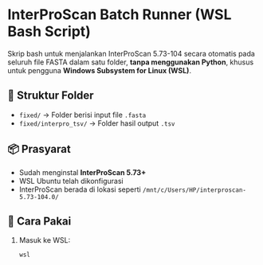 # InterProScan Batch Runner (WSL Bash Script)

Skrip bash untuk menjalankan InterProScan 5.73-104 secara otomatis pada seluruh file FASTA dalam satu folder, **tanpa menggunakan Python**, khusus untuk pengguna **Windows Subsystem for Linux (WSL)**.

## 📁 Struktur Folder

- `fixed/` → Folder berisi input file `.fasta`
- `fixed/interpro_tsv/` → Folder hasil output `.tsv`

## 📦 Prasyarat

- Sudah menginstal **InterProScan 5.73+**
- WSL Ubuntu telah dikonfigurasi
- InterProScan berada di lokasi seperti `/mnt/c/Users/HP/interproscan-5.73-104.0/`

## 🧾 Cara Pakai

1. Masuk ke WSL:
   ```bash
   wsl
